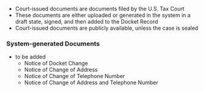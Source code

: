 * Court-issued documents are documents filed by the U.S. Tax Court
* These documents are either uploaded or generated in the system in a draft state, signed, and then added to the Docket Record
* Court-issued documents are publicly available, unless the case is sealed


### System-generated Documents
* to be added
   - Notice of Docket Change
   - Notice of Change of Address
   - Notice of Change of Telephone Number
   - Notice of Change of Address and Telephone Number
